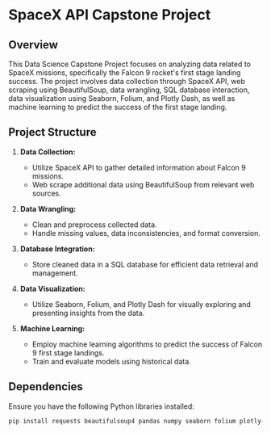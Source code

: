 # SpaceX API Capstone Project

## Overview

This Data Science Capstone Project focuses on analyzing data related to SpaceX missions, specifically the Falcon 9 rocket's first stage landing success. The project involves data collection through SpaceX API, web scraping using BeautifulSoup, data wrangling, SQL database interaction, data visualization using Seaborn, Folium, and Plotly Dash, as well as machine learning to predict the success of the first stage landing.

## Project Structure

1. **Data Collection:**
   - Utilize SpaceX API to gather detailed information about Falcon 9 missions.
   - Web scrape additional data using BeautifulSoup from relevant web sources.

2. **Data Wrangling:**
   - Clean and preprocess collected data.
   - Handle missing values, data inconsistencies, and format conversion.

3. **Database Integration:**
   - Store cleaned data in a SQL database for efficient data retrieval and management.

4. **Data Visualization:**
   - Utilize Seaborn, Folium, and Plotly Dash for visually exploring and presenting insights from the data.

5. **Machine Learning:**
   - Employ machine learning algorithms to predict the success of Falcon 9 first stage landings.
   - Train and evaluate models using historical data.

## Dependencies

Ensure you have the following Python libraries installed:

```bash
pip install requests beautifulsoup4 pandas numpy seaborn folium plotly-dash scikit-learn sqlalchemy
```

